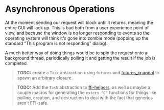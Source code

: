 # Asynchronous Operations

At the moment sending our request will block until it returns, meaning the 
entire GUI will lock up. This is bad both from a user experience point of view, 
and because the window is no longer responding to events so the operating system
will think it's gone into zombie mode (popping up the standard "This program is
not responding" dialog).

A much better way of doing things would be to spin the request onto a background
thread, periodically polling it and getting the result if the job is completed.


> **TODO:** create a `Task` abstraction using `futures` and 
> [futures_cpupool][cpupool] to spawn an arbitrary closure.

> **TODO:** Add the `Task` abstraction to [ffi-helpers], as well as maybe a 
> couple macros for generating the `extern "C"` functions for things like 
> polling, creation, and destruction to deal with the fact that generics aren't 
> FFI-safe.


[cpupool]: https://docs.rs/futures-cpupool/0.1.7/futures_cpupool/struct.CpuPool.html#method.spawn_fn
[ffi-helpers]: https://github.com/Michael-F-Bryan/ffi-helpers